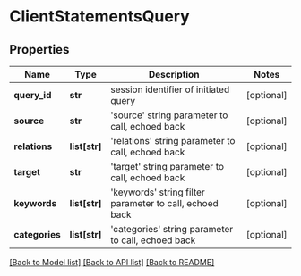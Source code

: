 # ClientStatementsQuery

## Properties
Name | Type | Description | Notes
------------ | ------------- | ------------- | -------------
**query_id** | **str** | session identifier of initiated query  | [optional] 
**source** | **str** | &#39;source&#39; string parameter to call, echoed back  | [optional] 
**relations** | **list[str]** | &#39;relations&#39; string parameter to call, echoed back  | [optional] 
**target** | **str** | &#39;target&#39; string parameter to call, echoed back  | [optional] 
**keywords** | **list[str]** | &#39;keywords&#39; string filter parameter to call, echoed back  | [optional] 
**categories** | **list[str]** | &#39;categories&#39; string parameter to call, echoed back  | [optional] 

[[Back to Model list]](../README.md#documentation-for-models) [[Back to API list]](../README.md#documentation-for-api-endpoints) [[Back to README]](../README.md)



